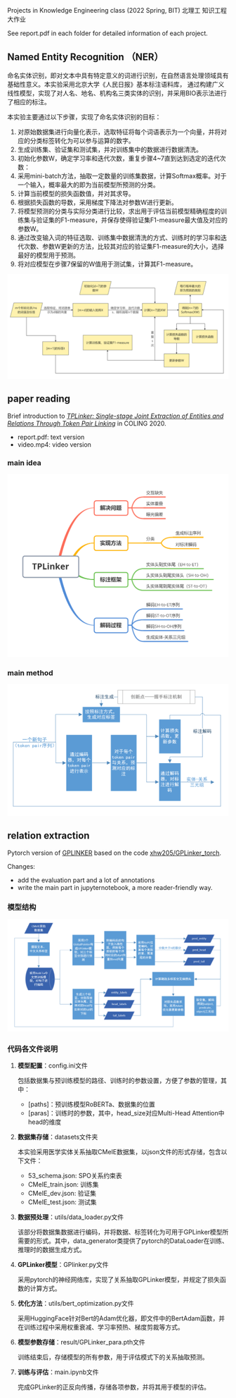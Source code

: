 Projects in Knowledge Engineering class (2022 Spring, BIT)  北理工 知识工程 大作业

See report.pdf in each folder for detailed information of each project.

## Named Entity Recognition （NER）

命名实体识别，即对文本中具有特定意义的词进行识别，在自然语言处理领域具有基础性意义。本实验采用北京大学《人民日报》基本标注语料库， 通过构建广义线性模型，实现了对人名、地名、机构名三类实体的识别，并采用BIO表示法进行了相应的标注。

本实验主要通过以下步骤，实现了命名实体识别的目标：

1. 对原始数据集进行向量化表示，选取特征将每个词语表示为一个向量，并将对应的分类标签转化为可以参与运算的数字。
2. 生成训练集、验证集和测试集，并对训练集中的数据进行数据清洗。
3. 初始化参数W，确定学习率和迭代次数，重复步骤4~7直到达到选定的迭代次数：
4. 采用mini-batch方法，抽取一定数量的训练集数据，计算Softmax概率。对于一个输入，概率最大的即为当前模型所预测的分类。
5. 计算当前模型的损失函数值，并对其求导。
6. 根据损失函数的导数，采用梯度下降法对参数W进行更新。
7. 将模型预测的分类与实际分类进行比较，求出用于评估当前模型精确程度的训练集与验证集的F1-measure，并保存使得验证集F1-measure最大值及对应的参数W。
8. 通过改变输入词的特征选取、训练集中数据清洗的方式、训练时的学习率和迭代次数、参数W更新的方法，比较其对应的验证集F1-measure的大小，选择最好的模型用于预测。
9. 将对应模型在步骤7保留的W值用于测试集，计算其F1-measure。

![fig](NER/fig.png)

## paper reading
Brief introduction to [*TPLinker: Single-stage Joint Extraction of Entities and Relations Through Token Pair Linking*](https://arxiv.org/abs/2010.13415v1) in COLING 2020.

- report.pdf: text version
- video.mp4: video version

### main idea

![fig1](paper%20reading/fig1.png)

### main method

![fig2](paper%20reading/fig2.png)

## relation extraction
Pytorch version of [GPLINKER](https://kexue.fm/archives/8888) based on the code [xhw205/GPLinker_torch](https://github.com/xhw205/GPLinker_torch).

Changes:
- add the evaluation part and a lot of annotations
- write the main part in jupyternotebook, a more reader-friendly way.

### 模型结构
![fig1](relation%20extraction/fig1.png)

### 代码各文件说明

1. **模型配置**：config.ini文件

   包括数据集与预训练模型的路径、训练时的参数设置，方便了参数的管理，其中：

   - [paths]：预训练模型RoBERTa、数据集的位置
   - [paras]：训练时的参数，其中，head_size对应Multi-Head Attention中head的维度

2. **数据集存储**：datasets文件夹

   本实验采用医学实体关系抽取CMeIE数据集，以json文件的形式存储，包含以下文件：

   - 53_schema.json: SPO关系约束表
   - CMeIE_train.json: 训练集
   - CMeIE_dev.json: 验证集
   - CMeIE_test.json: 测试集

3. **数据预处理**：utils/data_loader.py文件

   该部分将数据集数据进行编码，并将数据、标签转化为可用于GPLinker模型所需要的形式。其中，data_generator类提供了pytorch的DataLoader在训练、推理时的数据生成方式。

4. **GPLinker模型**：GPlinker.py文件

   采用pytorch的神经网络库，实现了关系抽取GPLinker模型，并规定了损失函数的计算方式。

5. **优化方法**：utils/bert_optimization.py文件

   采用HuggingFace针对Bert的Adam优化器，即文件中的BertAdam函数，并在训练过程中采用权重衰减、学习率预热、梯度剪裁等方式。

6. **模型参数存储**：result/GPLinker_para.pth文件

   训练结束后，存储模型的所有参数，用于评估模式下的关系抽取预测。

7. **训练与评估**：main.ipynb文件

   完成GPLinker的正反向传播，存储各项参数，并将其用于模型的评估。

